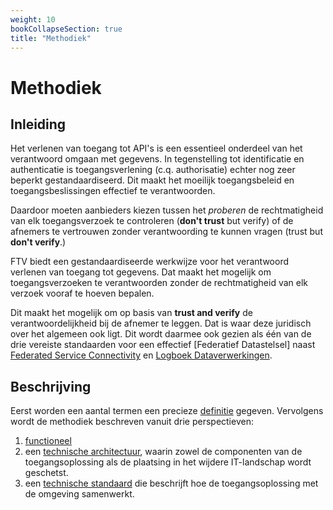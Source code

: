 ```yaml
---
weight: 10
bookCollapseSection: true
title: "Methodiek"
---
```


# Methodiek

## Inleiding

Het verlenen van toegang tot API's is een essentieel onderdeel van het verantwoord omgaan met gegevens. In tegenstelling tot identificatie en authenticatie is toegangsverlening (c.q. authorisatie) echter nog zeer beperkt gestandaardiseerd. Dit maakt het moeilijk toegangsbeleid en toegangsbeslissingen effectief te verantwoorden. 

Daardoor moeten aanbieders kiezen tussen het *proberen* de rechtmatigheid van elk toegangsverzoek te controleren (**don't trust** but verify) of de afnemers te vertrouwen zonder verantwoording te kunnen vragen (trust but **don't verify**.)

FTV biedt een gestandaardiseerde werkwijze voor het verantwoord verlenen van toegang tot gegevens. Dat maakt het mogelijk om toegangsverzoeken te verantwoorden zonder de rechtmatigheid van elk verzoek vooraf te hoeven bepalen.

Dit maakt het mogelijk om op basis van **trust and verify** de verantwoordelijkheid bij de afnemer te leggen. Dat is waar deze juridisch over het algemeen ook ligt. Dit wordt daarmee ook gezien als één van de drie vereiste standaarden voor een effectief [Federatief Datastelsel] naast [Federated Service Connectivity](https://fsc-standaard.nl/) en [Logboek Dataverwerkingen](https://logius-standaarden.github.io/logboek-dataverwerkingen/).

## Beschrijving

Eerst worden een aantal termen een precieze [definitie](1.definities) gegeven.
Vervolgens wordt de methodiek beschreven vanuit drie perspectieven:

1. [functioneel](2.functioneel)
2. een [technische architectuur](3.architectuur), waarin zowel de componenten van de toegangsoplossing als de plaatsing in het wijdere IT-landschap wordt geschetst.
3. een [technische standaard](2.standaard) die beschrijft hoe de toegangsoplossing met de omgeving samenwerkt.
